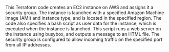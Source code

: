 This Terraform code creates an EC2 instance on AWS and assigns it a security group. The instance is launched with a specified Amazon Machine Image (AMI) and instance type, and is located in the specified region. The code also specifies a bash script as user data for the instance, which is executed when the instance is launched. This script runs a web server on the instance using busybox, and outputs a message to an HTML file. The security group is configured to allow incoming traffic on the specified port from all IP addresses.
